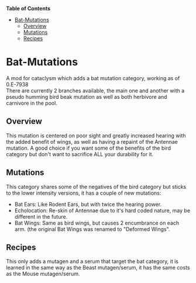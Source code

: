 <!-- START doctoc generated TOC please keep comment here to allow auto update -->
<!-- DON'T EDIT THIS SECTION, INSTEAD RE-RUN doctoc TO UPDATE -->
**Table of Contents**  

- [Bat-Mutations](#bat-mutations)
  - [Overview](#overview)
  - [Mutations](#mutations)
  - [Recipes](#recipes)

<!-- END doctoc generated TOC please keep comment here to allow auto update -->

# Bat-Mutations
  A mod for cataclysm which adds a bat mutation category, working as of 0.E-7938  
  There are currently 2 branches available, the main one and another with a pseudo humming bird beak mutation as well as both herbivore and carnivore in the pool.

## Overview  
 This mutation is centered on poor sight and greatly increased hearing with the added benefit of wings, as well as having a repaint of the Antennae mutation. A good  choice if you want some of the benefits of the bird category but don't want to sacrifice ALL your durability for it.

## Mutations  
This category shares some of the negatives of the bird category but sticks to the lower intensity versions, it has a couple of new mutations:
- Bat Ears: Like Rodent Ears, but with twice the hearing power.
- Echolocation: Re-skin of Antennae due to it's hard coded nature, may be different in the future.
- Bat Wings: Same as bird wings, but causes 2 encumbrance on each arm. (the original Bat Wings was renamed to "Deformed Wings".
  
## Recipes  
This only adds a mutagen and a serum that target the bat category, it is learned in the same way as the Beast mutagen/serum, it has the same costs as the Mouse mutagen/serum.
